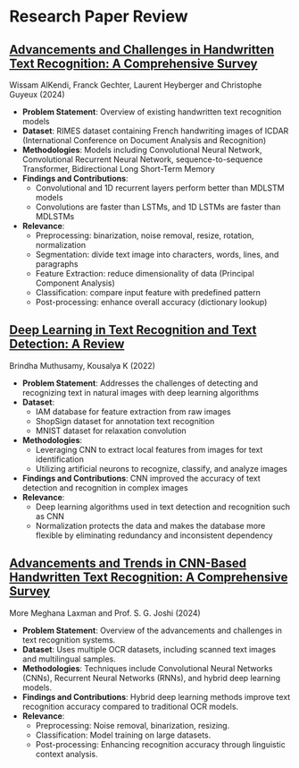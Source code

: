 # Research Paper Review

## [Advancements and Challenges in Handwritten Text Recognition: A Comprehensive Survey](https://www.mdpi.com/2313-433X/10/1/18)
Wissam AlKendi, Franck Gechter, Laurent Heyberger and Christophe Guyeux (2024)
- **Problem Statement**: Overview of existing handwritten text recognition models
- **Dataset**: RIMES dataset containing French handwriting images of ICDAR (International Conference on Document Analysis and Recognition)
- **Methodologies**: Models including Convolutional Neural Network, Convolutional Recurrent Neural Network, sequence-to-sequence Transformer, Bidirectional Long Short-Term Memory
- **Findings and Contributions**:
  - Convolutional and 1D recurrent layers perform better than MDLSTM models
  - Convolutions are faster than LSTMs, and 1D LSTMs are faster than MDLSTMs
- **Relevance**:
  - Preprocessing: binarization, noise removal, resize, rotation, normalization
  - Segmentation: divide text image into characters, words, lines, and paragraphs
  - Feature Extraction: reduce dimensionality of data (Principal Component Analysis)
  - Classification: compare input feature with predefined pattern
  - Post-processing: enhance overall accuracy (dictionary lookup)

## [Deep Learning in Text Recognition and Text Detection: A Review](https://www.irjet.net/archives/V9/i8/IRJET-V9I802.pdf)
Brindha Muthusamy, Kousalya K (2022)
- **Problem Statement**: Addresses the challenges of detecting and recognizing text in natural images with deep learning algorithms
- **Dataset**:
  - IAM database for feature extraction from raw images
  - ShopSign dataset for annotation text recognition
  - MNIST dataset for relaxation convolution
- **Methodologies**:
  - Leveraging CNN to extract local features from images for text identification
  - Utilizing artificial neurons to recognize, classify, and analyze images
- **Findings and Contributions**: CNN improved the accuracy of text detection and recognition in complex images
- **Relevance**:
  - Deep learning algorithms used in text detection and recognition such as CNN
  - Normalization protects the data and makes the database more flexible by eliminating redundancy and inconsistent dependency

## [Advancements and Trends in CNN-Based Handwritten Text Recognition: A Comprehensive Survey](https://www.ijarsct.co.in/Paper17573.pdf)
More Meghana Laxman and Prof. S. G. Joshi (2024)
- **Problem Statement**: Overview of the advancements and challenges in text recognition systems.
- **Dataset**: Uses multiple OCR datasets, including scanned text images and multilingual samples.
- **Methodologies**: Techniques include Convolutional Neural Networks (CNNs), Recurrent Neural Networks (RNNs), and hybrid deep learning models.
- **Findings and Contributions**: Hybrid deep learning methods improve text recognition accuracy compared to traditional OCR models.
- **Relevance**:
  - Preprocessing: Noise removal, binarization, resizing.
  - Classification: Model training on large datasets.
  - Post-processing: Enhancing recognition accuracy through linguistic context analysis.

